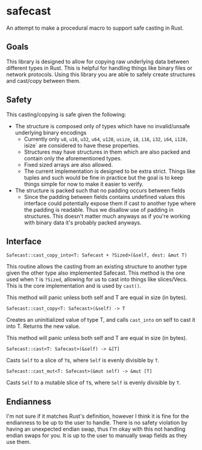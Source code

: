 # safecast

An attempt to make a procedural macro to support safe casting in Rust.

## Goals

This library is designed to allow for copying raw underlying data between different types in Rust.
This is helpful for handling things like binary files or network protocols. Using this library you
are able to safely create structures and cast/copy between them.

## Safety

This casting/copying is safe given the following:

- The structure is composed only of types which have no invalid/unsafe underlying binary encodings
    - Currently only `u8`, `u16`, `u32`, `u64`, `u128`, `usize`, `i8`, `i16`, `i32`, `i64`, `i128, `isize` are considered
      to have these properties.
    - Structures may have structures in them which are also packed and contain only the aforementioned
      types.
    - Fixed sized arrays are also allowed.
    - The current implementation is designed to be extra strict. Things like tuples and such would
      be fine in practice but the goal is to keep things simple for now to make it easier to
      verify.
- The structure is packed such that no padding occurs between fields
    - Since the padding between fields contains undefined values this interface could potentially
      expose them if cast to another type where the padding is readable. Thus we disallow use
      of padding in structures. This doesn't matter much anyways as if you're working with binary
      data it's probably packed anyways.

## Interface

`Safecast::cast_copy_into<T: Safecast + ?Sized>(&self, dest: &mut T)`

This routine allows the casting from an existing structure to another type given the other
type also implemented Safecast. This method is the one used when `T` is `?Sized`, allowing for
us to cast into things like slices/Vecs. This is the core implementation and is used by
`cast()`.

This method will panic unless both self and T are equal in size (in bytes).

`Safecast::cast_copy<T: Safecast>(&self) -> T`

Creates an uninitialized value of type T, and calls `cast_into` on self
to cast it into T. Returns the new value.

This method will panic unless both self and T are equal in size (in bytes).

`Safecast::cast<T: Safecast>(&self) -> &[T]`

Casts `Self` to a slice of `T`s, where `Self` is evenly divisible by `T`.

`Safecast::cast_mut<T: Safecast>(&mut self) -> &mut [T]`

Casts `Self` to a mutable slice of `T`s, where `Self` is evenly divisible by `T`.

## Endianness

I'm not sure if it matches Rust's definition, however I think it is fine for the endianness
to be up to the user to handle. There is no safety violation by having an unexpected
endian swap, thus I'm okay with this not handling endian swaps for you. It is up
to the user to manually swap fields as they use them.

